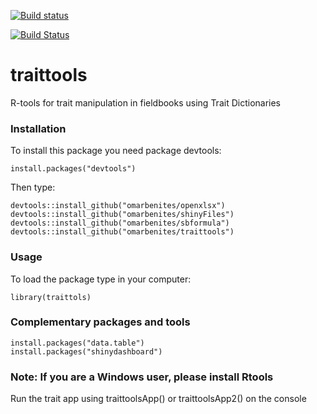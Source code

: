 [![Build status](https://ci.appveyor.com/api/projects/status/xnbqfyt9oaicigl4?svg=true)](https://ci.appveyor.com/project/omarbenites/traittools)

[![Build Status](https://travis-ci.org/omarbenites/traittools.svg)](https://travis-ci.org/omarbenites/traittools)
# traittools
R-tools for trait manipulation in fieldbooks using Trait Dictionaries


### Installation

To install this package you need package devtools:
```{r eval=F}
install.packages("devtools")
```
Then type:
```{r eval=F}
devtools::install_github("omarbenites/openxlsx")
devtools::install_github("omarbenites/shinyFiles")
devtools::install_github("omarbenites/sbformula")
devtools::install_github("omarbenites/traittools")

```

### Usage
To load the package type in your computer:

```{r eval=F}
library(traittols)
```

### Complementary packages and tools

```{r eval=F}
install.packages("data.table")
install.packages("shinydashboard")
```

### Note: If you are a Windows user, please install Rtools

Run the trait app using traittoolsApp() or traittoolsApp2() on the console

